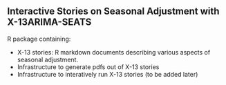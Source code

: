 Interactive Stories on Seasonal Adjustment with X-13ARIMA-SEATS
---------------------------------------------------------------

R package containing:

- X-13 stories: R markdown documents describing various aspects of seasonal adjustment.
- Infrastructure to generate pdfs out of X-13 stories
- Infrastructure to interatively run X-13 stories (to be added later)



